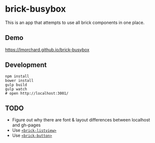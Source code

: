 # brick-busybox

This is an app that attempts to use all brick components in one place.

## Demo

https://lmorchard.github.io/brick-busybox

## Development
```
npm install
bower install
gulp build
gulp watch
# open http://localhost:3001/
```

## TODO

* Figure out why there are font & layout differences between localhost and gh-pages
* Use [`<brick-listview>`](https://github.com/mozbrick/brick-listview)
* Use [`<brick-button>`](https://github.com/mozbrick/brick-button)

